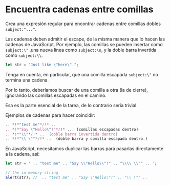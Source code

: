 # Encuentra cadenas entre comillas

Crea una expresión regular para encontrar cadenas entre comillas dobles `subject:"..."`.

Las cadenas deben admitir el escape, de la misma manera que lo hacen las cadenas de JavaScript. Por ejemplo, las comillas se pueden insertar como `subject:\"` ,una nueva línea como `subject:\n`, y la doble barra invertida como `subject:\\`.

```js
let str = "Just like \"here\".";
```

Tenga en cuenta, en particular, que una comilla escapada `subject:\"` no termina una cadena.

Por lo tanto, deberíamos buscar de una comilla a otra (la de cierre), ignorando las comillas escapadas en el camino.

Esa es la parte esencial de la tarea, de lo contrario sería trivial.

Ejemplos de cadenas para hacer coincidir:
```js
.. *!*"test me"*/!* ..  
.. *!*"Say \"Hello\"!"*/!* ... (comillas escapadas dentro)
.. *!*"\\"*/!* ..  (doble barra invertida dentro)
.. *!*"\\ \""*/!* ..  (doble barra y comilla escapada dentro.)
```

En JavaScript, necesitamos duplicar las barras para pasarlas directamente a la cadena, así:

```js run
let str = ' .. "test me" .. "Say \\"Hello\\"!" .. "\\\\ \\"" .. ';

// the in-memory string
alert(str); //  .. "test me" .. "Say \"Hello\"!" .. "\\ \"" ..
```
